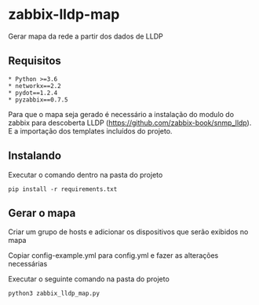 # zabbix-lldp-map

Gerar mapa da rede a partir dos dados de LLDP

## Requisitos
    * Python >=3.6
    * networkx==2.2
    * pydot==1.2.4
    * pyzabbix==0.7.5

Para que o mapa seja gerado é necessário a instalação do modulo do zabbix para descoberta LLDP (https://github.com/zabbix-book/snmp_lldp). E a importação dos templates incluídos do projeto.


## Instalando

Executar o comando dentro na pasta do projeto

    pip install -r requirements.txt

## Gerar o mapa

Criar um grupo de hosts e adicionar os dispositivos que serão exibidos no mapa

Copiar config-example.yml para config.yml e fazer as alterações necessárias

Executar o seguinte comando na pasta do projeto

    python3 zabbix_lldp_map.py
